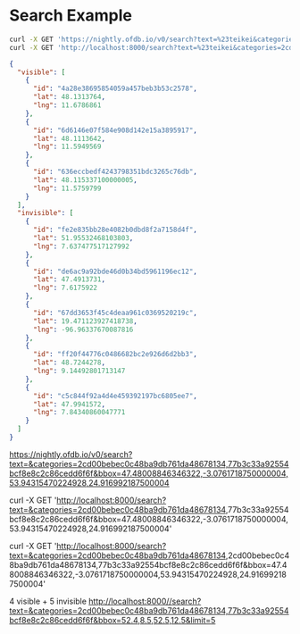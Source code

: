 # Search Example

```sh
curl -X GET 'https://nightly.ofdb.io/v0/search?text=%23teikei&categories=2cd00bebec0c48ba9db761da48678134,77b3c33a92554bcf8e8c2c86cedd6f6f&bbox=47.97337538577628,10.95611572265625,48.29004635269247,12.274475097656252'
curl -X GET 'http://localhost:8000/search?text=%23teikei&categories=2cd00bebec0c48ba9db761da48678134,77b3c33a92554bcf8e8c2c86cedd6f6f&bbox=47.97337538577628,10.95611572265625,48.29004635269247,12.274475097656252'
```

```json
{
  "visible": [
    {
      "id": "4a28e38695854059a457beb3b53c2578",
      "lat": 48.1313764,
      "lng": 11.6786861
    },
    {
      "id": "6d6146e07f584e908d142e15a3895917",
      "lat": 48.1113642,
      "lng": 11.5949569
    },
    {
      "id": "636eccbedf4243798351bdc3265c76db",
      "lat": 48.115337100000005,
      "lng": 11.5759799
    }
  ],
  "invisible": [
    {
      "id": "fe2e835bb28e4082b0dbd8f2a7158d4f",
      "lat": 51.95532468103803,
      "lng": 7.637477517127992
    },
    {
      "id": "de6ac9a92bde46d0b34bd5961196ec12",
      "lat": 47.4913731,
      "lng": 7.6175922
    },
    {
      "id": "67dd3653f45c4deaa961c0369520219c",
      "lat": 19.471123927418738,
      "lng": -96.96337670087816
    },
    {
      "id": "ff20f44776c0486682bc2e926d6d2bb3",
      "lat": 48.7244278,
      "lng": 9.14492801713147
    },
    {
      "id": "c5c844f92a4d4e459392197bc6805ee7",
      "lat": 47.9941572,
      "lng": 7.84340860047771
    }
  ]
}
```

<https://nightly.ofdb.io/v0/search?text=&categories=2cd00bebec0c48ba9db761da48678134,77b3c33a92554bcf8e8c2c86cedd6f6f&bbox=47.48008846346322,-3.0761718750000004,53.94315470224928,24.916992187500004>

curl -X GET '<http://localhost:8000/search?text=&categories=2cd00bebec0c48ba9db761da48678134>,77b3c33a92554bcf8e8c2c86cedd6f6f&bbox=47.48008846346322,-3.0761718750000004,53.94315470224928,24.916992187500004'

curl -X GET '<http://localhost:8000/search?text=&categories=2cd00bebec0c48ba9db761da48678134>,2cd00bebec0c48ba9db761da48678134,77b3c33a92554bcf8e8c2c86cedd6f6f&bbox=47.48008846346322,-3.0761718750000004,53.94315470224928,24.916992187500004'

4 visible + 5 invisible
<http://localhost:8000//search?text=&categories=2cd00bebec0c48ba9db761da48678134,77b3c33a92554bcf8e8c2c86cedd6f6f&bbox=52.4,8.5,52.5,12.5&limit=5>

